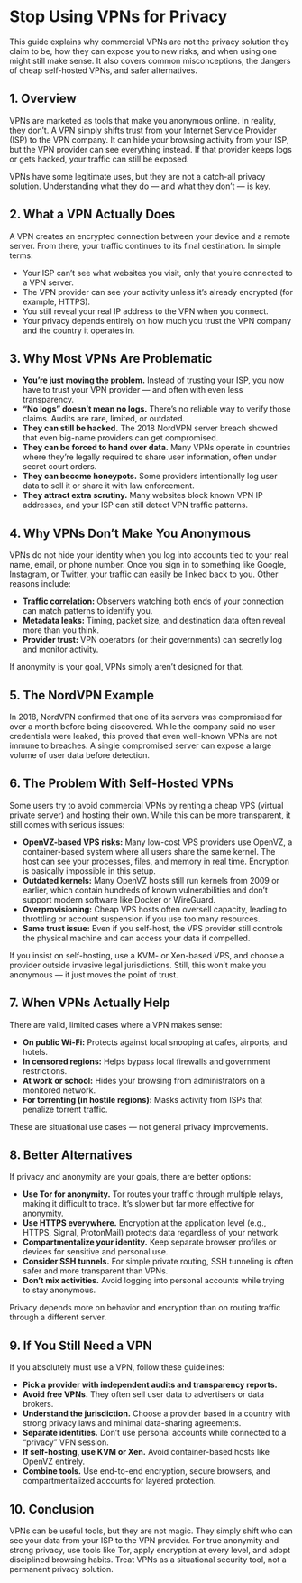 # Stop Using VPNs for Privacy

This guide explains why commercial VPNs are not the privacy solution they claim to be, how they can expose you to new risks, and when using one might still make sense. It also covers common misconceptions, the dangers of cheap self-hosted VPNs, and safer alternatives.

## 1. Overview

VPNs are marketed as tools that make you anonymous online. In reality, they don’t. A VPN simply shifts trust from your Internet Service Provider (ISP) to the VPN company. It can hide your browsing activity from your ISP, but the VPN provider can see everything instead. If that provider keeps logs or gets hacked, your traffic can still be exposed.

VPNs have some legitimate uses, but they are not a catch-all privacy solution. Understanding what they do — and what they don’t — is key.

## 2. What a VPN Actually Does

A VPN creates an encrypted connection between your device and a remote server. From there, your traffic continues to its final destination. In simple terms:

- Your ISP can’t see what websites you visit, only that you’re connected to a VPN server.  
- The VPN provider can see your activity unless it’s already encrypted (for example, HTTPS).  
- You still reveal your real IP address to the VPN when you connect.  
- Your privacy depends entirely on how much you trust the VPN company and the country it operates in.

## 3. Why Most VPNs Are Problematic

- **You’re just moving the problem.** Instead of trusting your ISP, you now have to trust your VPN provider — and often with even less transparency.  
- **“No logs” doesn’t mean no logs.** There’s no reliable way to verify those claims. Audits are rare, limited, or outdated.  
- **They can still be hacked.** The 2018 NordVPN server breach showed that even big-name providers can get compromised.  
- **They can be forced to hand over data.** Many VPNs operate in countries where they’re legally required to share user information, often under secret court orders.  
- **They can become honeypots.** Some providers intentionally log user data to sell it or share it with law enforcement.  
- **They attract extra scrutiny.** Many websites block known VPN IP addresses, and your ISP can still detect VPN traffic patterns.

## 4. Why VPNs Don’t Make You Anonymous

VPNs do not hide your identity when you log into accounts tied to your real name, email, or phone number. Once you sign in to something like Google, Instagram, or Twitter, your traffic can easily be linked back to you. Other reasons include:

- **Traffic correlation:** Observers watching both ends of your connection can match patterns to identify you.  
- **Metadata leaks:** Timing, packet size, and destination data often reveal more than you think.  
- **Provider trust:** VPN operators (or their governments) can secretly log and monitor activity.  

If anonymity is your goal, VPNs simply aren’t designed for that.

## 5. The NordVPN Example

In 2018, NordVPN confirmed that one of its servers was compromised for over a month before being discovered. While the company said no user credentials were leaked, this proved that even well-known VPNs are not immune to breaches. A single compromised server can expose a large volume of user data before detection.

## 6. The Problem With Self-Hosted VPNs

Some users try to avoid commercial VPNs by renting a cheap VPS (virtual private server) and hosting their own. While this can be more transparent, it still comes with serious issues:

- **OpenVZ-based VPS risks:** Many low-cost VPS providers use OpenVZ, a container-based system where all users share the same kernel. The host can see your processes, files, and memory in real time. Encryption is basically impossible in this setup.  
- **Outdated kernels:** Many OpenVZ hosts still run kernels from 2009 or earlier, which contain hundreds of known vulnerabilities and don’t support modern software like Docker or WireGuard.  
- **Overprovisioning:** Cheap VPS hosts often oversell capacity, leading to throttling or account suspension if you use too many resources.  
- **Same trust issue:** Even if you self-host, the VPS provider still controls the physical machine and can access your data if compelled.

If you insist on self-hosting, use a KVM- or Xen-based VPS, and choose a provider outside invasive legal jurisdictions. Still, this won’t make you anonymous — it just moves the point of trust.

## 7. When VPNs Actually Help

There are valid, limited cases where a VPN makes sense:

- **On public Wi-Fi:** Protects against local snooping at cafes, airports, and hotels.  
- **In censored regions:** Helps bypass local firewalls and government restrictions.  
- **At work or school:** Hides your browsing from administrators on a monitored network.  
- **For torrenting (in hostile regions):** Masks activity from ISPs that penalize torrent traffic.

These are situational use cases — not general privacy improvements.

## 8. Better Alternatives

If privacy and anonymity are your goals, there are better options:

- **Use Tor for anonymity.** Tor routes your traffic through multiple relays, making it difficult to trace. It’s slower but far more effective for anonymity.  
- **Use HTTPS everywhere.** Encryption at the application level (e.g., HTTPS, Signal, ProtonMail) protects data regardless of your network.  
- **Compartmentalize your identity.** Keep separate browser profiles or devices for sensitive and personal use.  
- **Consider SSH tunnels.** For simple private routing, SSH tunneling is often safer and more transparent than VPNs.  
- **Don’t mix activities.** Avoid logging into personal accounts while trying to stay anonymous.

Privacy depends more on behavior and encryption than on routing traffic through a different server.

## 9. If You Still Need a VPN

If you absolutely must use a VPN, follow these guidelines:

- **Pick a provider with independent audits and transparency reports.**  
- **Avoid free VPNs.** They often sell user data to advertisers or data brokers.  
- **Understand the jurisdiction.** Choose a provider based in a country with strong privacy laws and minimal data-sharing agreements.  
- **Separate identities.** Don’t use personal accounts while connected to a “privacy” VPN session.  
- **If self-hosting, use KVM or Xen.** Avoid container-based hosts like OpenVZ entirely.  
- **Combine tools.** Use end-to-end encryption, secure browsers, and compartmentalized accounts for layered protection.

## 10. Conclusion

VPNs can be useful tools, but they are not magic. They simply shift who can see your data from your ISP to the VPN provider. For true anonymity and strong privacy, use tools like Tor, apply encryption at every level, and adopt disciplined browsing habits. Treat VPNs as a situational security tool, not a permanent privacy solution.
